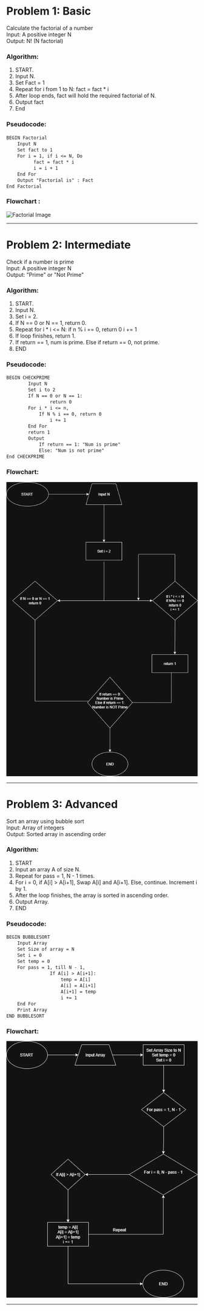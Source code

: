 # Problem 1: Basic
Calculate the factorial of a number  
Input: A positive integer N   
Output: N! (N factorial)

### Algorithm:
1. START.
2. Input N.
3. Set Fact = 1
4. Repeat for i from 1 to N:
    fact = fact * i
5. After loop ends, fact will hold the required factorial of N.
6. Output fact
7. End

### Pseudocode:

    BEGIN Factorial
        Input N
        Set fact to 1
        For i = 1, if i <= N, Do 
              fact = fact * i
              i = i + 1
        End For
        Output "Factorial is" : Fact
    End Factorial

### Flowchart :
![Factorial Image](../images/factorialfinal.png)

---

# Problem 2: Intermediate
Check if a number is prime   
Input: A positive integer N   
Output: "Prime" or "Not Prime"

### Algorithm:
1. START.
2. Input N.
3. Set i = 2.
4. If N == 0 or N == 1, return 0.
5. Repeat for i * i <= N:
        if n % i == 0, return 0
        i += 1
6. If loop finishes, return 1.
7. If return == 1, num is prime. Else if return == 0, not prime.
8. END

### Pseudocode: 
    BEGIN CHECKPRIME
            Input N
            Set i to 2
            If N == 0 or N == 1:
                    return 0
            For i * i <= n,
                If N % i == 0, return 0
                    i += 1
            End For
            return 1
            Output 
                If return == 1: "Num is prime"
                Else: "Num is not prime"
    End CHECKPRIME

### Flowchart: 
![Prime Image](checkprime.png)

---
    
# Problem 3: Advanced
Sort an array using bubble sort   
Input: Array of integers   
Output: Sorted array in ascending order

### Algorithm: 
1. START
2. Input an array A of size N.
3. Repeat for pass = 1, N - 1 times.
4. For i = 0, if A[i] > A[i+1], Swap A[i] and A[i+1]. Else, continue. Increment i by 1.
5. After the loop finishes, the array is sorted in ascending order.
6. Output Array.
7. END

### Pseudocode:
    BEGIN BUBBLESORT
        Input Array
        Set Size of array = N
        Set i = 0
        Set temp = 0
        For pass = 1, till N - 1, 
                    If A[i] > A[i+1]:
                        temp = A[i]
                        A[i] = A[i+1]
                        A[i+1] = temp
                        i += 1
        End For
        Print Array
    END BUBBLESORT

### Flowchart: 
![Bubble Sorting](Untitled%20Diagram.drawio.png)

---
